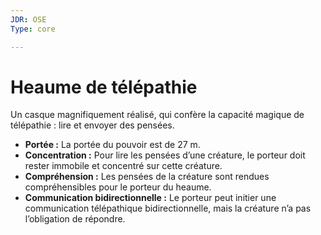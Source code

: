```yaml
---
JDR: OSE
Type: core

---
```

# Heaume de télépathie

Un casque magnifiquement réalisé, qui confère la capacité magique de télépathie : lire et envoyer des pensées.

- **Portée :** La portée du pouvoir est de 27 m.
- **Concentration :** Pour lire les pensées d’une créature, le porteur doit rester immobile et concentré sur cette créature.
- **Compréhension :** Les pensées de la créature sont rendues compréhensibles pour le porteur du heaume.
- **Communication bidirectionnelle :** Le porteur peut initier une communication télépathique bidirectionnelle, mais la créature n’a pas l’obligation de répondre.